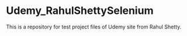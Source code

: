# Udemy_RahulShettySelenium
This is a repository for test project files of Udemy site from Rahul Shetty.
